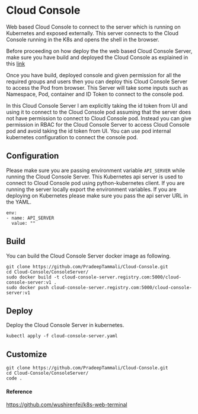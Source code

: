 # Cloud Console 

Web based Cloud Console to connect to the server which is running on Kubernetes and exposed externally. This server connects to the Cloud Console running in the K8s and opens the shell in the browser.

Before proceeding on how deploy the the web based Cloud Console Server, make sure you have build and deployed the Cloud Console as explained in this [link](https://github.com/PradeepTammali/Cloud-Console/tree/main/Console)

Once you have build, deployed console and given permission for all the required groups and users then you can deploy this Cloud Console Server to access the Pod from browser. This Server will take some inputs such as Namespace, Pod, container and ID Token to connect to the console pod. 

In this Cloud Console Server I am explicitly taking the id token from UI and using it to connect to the Cloud Console pod assuming that the server does not have permission to connect to Cloud Console pod.  Instead you can give permission in RBAC for the Cloud Console Server to access Cloud Console pod and avoid taking the id token from UI. You can use pod internal kubernetes configuration to connect the console pod.

## Configuration
Please make sure you are passing environment variable `API_SERVER` while running the Cloud Console Server. This Kubernetes api server is used to connect to Cloud Console pod using python-kubernetes client. If you are running the server locally export the environment variables. If you are deploying on Kubernetes please make sure you pass the api server URL in the YAML.
```
env:
- name: API_SERVER
  value: ""
```

## Build
You can build the Cloud Console Server docker image as following.
```
git clone https://github.com/PradeepTammali/Cloud-Console.git
cd Cloud-Console/ConsoleServer/
sudo docker build -t cloud-console-server.registry.com:5000/cloud-console-server:v1 .
sudo docker push cloud-console-server.registry.com:5000/cloud-console-server:v1
```

## Deploy
Deploy the Cloud Console Server in kubernetes.
```
kubectl apply -f cloud-console-server.yaml
```

## Customize
```
git clone https://github.com/PradeepTammali/Cloud-Console.git
cd Cloud-Console/ConsoleServer/
code .
```

#### Reference

https://github.com/wushirenfei/k8s-web-terminal
